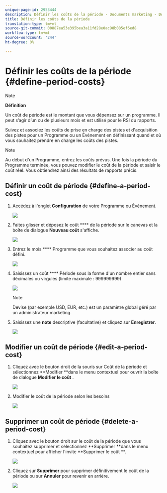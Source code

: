 ```yaml
---
unique-page-id: 2953444
description: Définir les coûts de la période - Documents marketing - Documentation du produit
title: Définir les coûts de la période
translation-type: tm+mt
source-git-commit: 00887ea53e395bea3a11fd28e0ac98b085ef6ed8
workflow-type: tm+mt
source-wordcount: '244'
ht-degree: 0%

---
```



# Définir les coûts de la période {#define-period-costs}

>[!NOTE]
>
>**Définition**
>
>Un coût de période est le montant que vous dépensez sur un programme. Il peut s’agir d’un ou de plusieurs mois et est utilisé pour le RSI du rapports.

Suivez et associez les coûts de prise en charge des pistes et d&#39;acquisition des pistes pour un Programme ou un Événement en définissant quand et où vous souhaitez prendre en charge les coûts des pistes.

>[!NOTE]
>
>Au début d&#39;un Programme, entrez les coûts prévus. Une fois la période du Programme terminée, vous pouvez modifier le coût de la période et saisir le coût réel. Vous obtiendrez ainsi des résultats de rapports précis.

## Définir un coût de période {#define-a-period-cost}

1. Accédez à l&#39;onglet **Configuration** de votre Programme ou Événement.

   ![](assets/image2015-4-24-11-3a13-3a27.png)

1. Faites glisser et déposez le coût **** de la période sur le canevas et la boîte de dialogue **Nouveau coût** s&#39;affiche.

   ![](assets/image2015-4-24-16-3a31-3a15.png)

1. Entrez le mois **** Programme que vous souhaitez associer au coût défini.

   ![](assets/image2015-4-24-16-3a11-3a30.png)

1. Saisissez un coût **** Période sous la forme d&#39;un nombre entier sans décimales ou virgules (limite maximale : 999999999)

   ![](assets/image2015-4-24-16-3a10-3a24.png)

   >[!NOTE]
   >
   >Devise (par exemple USD, EUR, etc.) est un paramètre global géré par un administrateur marketing.

1. Saisissez une **note** descriptive (facultative) et cliquez sur **Enregistrer**.

   ![](assets/image2015-4-24-16-3a21-3a16.png)

## Modifier un coût de période {#edit-a-period-cost}

1. Cliquez avec le bouton droit de la souris sur Coût de la période et sélectionnez **Modifier **dans le menu contextuel pour ouvrir la boîte de dialogue **Modifier le coût** .

   ![](assets/image2015-4-24-16-3a26-3a29.png)

1. Modifier le coût de la période selon les besoins

   ![](assets/image2015-4-24-16-3a27-3a38.png)

## Supprimer un coût de période {#delete-a-period-cost}

1. Cliquez avec le bouton droit sur le coût de la période que vous souhaitez supprimer et sélectionnez **Supprimer **dans le menu contextuel pour afficher l&#39;invite **Supprimer le coût **.

   ![](assets/image2015-4-24-16-3a33-3a32.png)

1. Cliquez sur **Supprimer** pour supprimer définitivement le coût de la période ou sur **Annuler** pour revenir en arrière.

   ![](assets/image2015-4-24-16-3a34-3a38.png)

